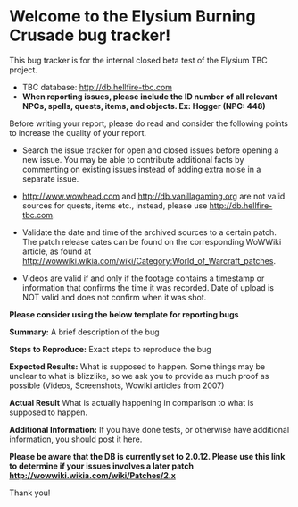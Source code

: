 # Welcome to the Elysium Burning Crusade bug tracker!

This bug tracker is for the internal closed beta test of the Elysium TBC project.

* TBC database: http://db.hellfire-tbc.com
* **When reporting issues, please include the ID number of all relevant NPCs, spells, quests, items, and objects. Ex: Hogger (NPC: 448)**

Before writing your report, please do read and consider the following points to
increase the quality of your report.

- Search the issue tracker for open and closed issues before opening a new
  issue. You may be able to contribute additional facts by commenting on
  existing issues instead of adding extra noise in a separate issue.

- http://www.wowhead.com and http://db.vanillagaming.org are not valid sources
  for quests, items etc., instead, please use http://db.hellfire-tbc.com.

- Validate the date and time of the archived sources to a certain patch. The
  patch release dates can be found on the corresponding WoWWiki article, as
  found at http://wowwiki.wikia.com/wiki/Category:World_of_Warcraft_patches.

- Videos are valid if and only if the footage contains a timestamp or
  information that confirms the time it was recorded. Date of upload is NOT
  valid and does not confirm when it was shot.

**Please consider using the below template for reporting bugs**

**Summary:** A brief description of the bug

**Steps to Reproduce:** Exact steps to reproduce the bug

**Expected Results:** What is supposed to happen. Some things may be unclear to what is blizzlike, so we ask you to provide as much proof as possible (Videos, Screenshots, Wowiki articles from 2007)

**Actual Result** What is actually happening in comparison to what is supposed to happen.

**Additional Information:** If you have done tests, or otherwise have additional information, you should post it here.


**Please be aware that the DB is currently set to 2.0.12. Please use this link to determine if your issues involves a later patch http://wowwiki.wikia.com/wiki/Patches/2.x**


Thank you!
